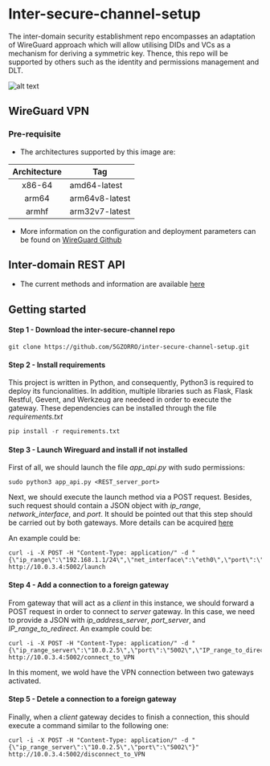 # Inter-secure-channel-setup
The inter-domain security establishment repo encompasses an adaptation of WireGuard approach which will allow utilising DIDs and VCs as a mechanism for deriving a symmetric key. Thence, this repo will be supported by others such as the identity and permissions management and DLT.

![alt text](https://github.com/josejmjv/intra-domain-example/blob/main/images/DID_based_on_VPN.png?raw=true)

## WireGuard VPN

### Pre-requisite

* The architectures supported by this image are:

| Architecture | Tag |
| :----: | --- |
| x86-64 | amd64-latest |
| arm64 | arm64v8-latest |
| armhf | arm32v7-latest |

* More information on the configuration and deployment parameters can be found on [WireGuard Github](https://github.com/linuxserver/docker-wireguard)

## Inter-domain REST API

* The current methods and information are available [here](https://5gzorro.github.io/inter-secure-channel-setup/) 

## Getting started

#### Step 1 - Download the inter-secure-channel repo

```
git clone https://github.com/5GZORRO/inter-secure-channel-setup.git
```

#### Step 2 - Install requirements

This project is written in Python, and consequently, Python3 is required to deploy its funcionalities.
In addition, multiple libraries such as Flask, Flask Restful, Gevent, and Werkzeug are needeed in order to execute the gateway. These dependencies can be installed through the file _requirements.txt_

```python
pip install -r requirements.txt
```

#### Step 3 - Launch Wireguard and install if not installed

First of all, we should launch the file _app_api.py_ with sudo permissions:

```
sudo python3 app_api.py <REST_server_port>
```

Next, we should execute the launch method via a POST request. Besides, such request should contain a JSON object with _ip_range_, _network_interface_, and _port_. It should be pointed out that this step should be carried out by both gateways. More details can be acquired [here](https://5gzorro.github.io/inter-secure-channel-setup/) 

An example could be:

```
curl -i -X POST -H "Content-Type: application/" -d "{\"ip_range\":\"192.168.1.1/24\",\"net_interface\":\"eth0\",\"port\":\"5003\"}" http://10.0.3.4:5002/launch
```

#### Step 4 - Add a connection to a foreign gateway

From gateway that will act as a _client_ in this instance, we should forward a POST request in order to connect to _server_ gateway. In this case, we need to provide a JSON with _ip_address_server_, _port_server_, and _IP_range_to_redirect_. An example could be:

```
curl -i -X POST -H "Content-Type: application/" -d "{\"ip_range_server\":\"10.0.2.5\",\"port\":\"5002\",\"IP_range_to_direct\":\"192.168.2.1/24\"}" http://10.0.3.4:5002/connect_to_VPN
```

In this moment, we wold have the VPN connection between two gateways activated.

#### Step 5 - Detele a connection to a foreign gateway

Finally, when a _client_ gateway decides to finish a connection, this should execute a command similar to the following one:

```
curl -i -X POST -H "Content-Type: application/" -d "{\"ip_range_server\":\"10.0.2.5\",\"port\":\"5002\"}" http://10.0.3.4:5002/disconnect_to_VPN
```


